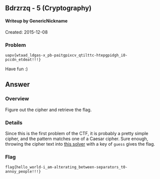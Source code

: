 ## Bdrzrzq - 5 (Cryptography) ##
#### Writeup by GenericNickname

Created: 2015-12-08

### Problem ###

`uapv{wtaad_ldgas-x_pb-paitgpixcv_qtilttc-htepgpidgh_i0-pccdn_etdeat!!!}`

Have fun :)

## Answer ##

### Overview ###

Figure out the cipher and retrieve the flag.

### Details ###

Since this is the first problem of the CTF, it is probably a pretty simple cipher, and the pattern matches one of a Caesar cipher. Sure enough, throwing the cipher text into [this solver](http://www.xarg.org/tools/caesar-cipher/) with a key of `guess` gives the flag.

### Flag ###

    flag{hello_world-i_am-alterating_between-separators_t0-annoy_people!!!}